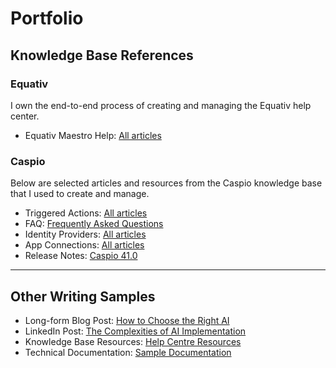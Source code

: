 <body>
  <h1>Portfolio</h1>

  <h2>Knowledge Base References</h2>
  <h3>Equativ</h3>
  <p>I own the end-to-end process of creating and managing the Equativ help center.</p>
  <ul>
    <li>Equativ Maestro Help: <a href="https://help.equativ.com/maestro">All articles</a></li>
  </ul>

  <h3>Caspio</h3>
  <p>Below are selected articles and resources from the Caspio knowledge base that I used to create and manage.</p>
  <ul>
    <li>Triggered Actions: <a href="https://howto.caspio.com/triggered-actions/triggered-actions-2/">All articles</a></li>
    <li>FAQ: <a href="https://howto.caspio.com/frequently-asked-questions-faq-2/">Frequently Asked Questions</a></li>
    <li>Identity Providers: <a href="https://howto.caspio.com/directories/identity-providers/identity-providers/">All articles</a></li>
    <li>App Connections: <a href="https://howto.caspio.com/directories/app-connections/app-connections/">All articles</a></li>
    <li>Release Notes: <a href="https://howto.caspio.com/release-notes/caspio-41-0/">Caspio 41.0</a></li>
  </ul>

  <hr>

  <h2>Other Writing Samples</h2>
  <ul>
    <li>Long-form Blog Post: <a href="Long-form-blog-post-How-to-choose-the-right-AI.pdf">How to Choose the Right AI</a></li>
    <li>LinkedIn Post: <a href="LinkedIn-post-The-complexities-of-AI-implementation.pdf">The Complexities of AI Implementation</a></li>
    <li>Knowledge Base Resources: <a href="List-of-help-centre-resources.md">Help Centre Resources</a></li>
    <li>Technical Documentation: <a href="Technical-Writer-sample.pdf">Sample Documentation</a></li>
  </ul>
</body>
</html>
